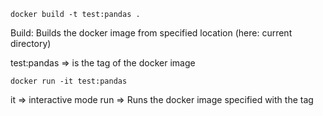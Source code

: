 
`docker build -t test:pandas .`

Build: Builds the docker image from specified location (here: current directory)

test:pandas => is the tag of the docker image 

`docker run -it test:pandas`

it => interactive mode
run => Runs the docker image specified with the tag


